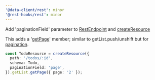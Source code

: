 ```yaml
---
'@data-client/rest': minor
'@rest-hooks/rest': minor
---
```


Add 'paginationField' parameter to [RestEndpoint](https://dataclient.io/rest/api/RestEndpoint#paginationfield) and [createResource](https://dataclient.io/rest/api/createResource#paginationfield)

This adds a '[getPage](https://dataclient.io/rest/api/RestEndpoint#getPage)' member; similar to getList.push/unshift but for [pagination](https://dataclient.io/rest/guides/pagination).

```ts
const TodoResource = createResource({
  path: '/todos/:id',
  schema: Todo,
  paginationField: 'page',
}).getList.getPage({ page: '2' });
```